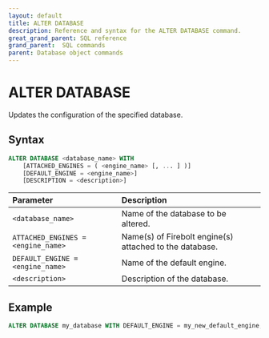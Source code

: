```yaml
---
layout: default
title: ALTER DATABASE
description: Reference and syntax for the ALTER DATABASE command.
great_grand_parent: SQL reference
grand_parent:  SQL commands
parent: Database object commands
---
```


# ALTER DATABASE

Updates the configuration of the specified database.

## Syntax

```sql
ALTER DATABASE <database_name> WITH
    [ATTACHED_ENGINES = ( <engine_name> [, ... ] )]
    [DEFAULT_ENGINE = <engine_name>]
    [DESCRIPTION = <description>]
```

| Parameter | Description |
| :--- | :--- |
| `<database_name>`                  | Name of the database to be altered. |
| `ATTACHED_ENGINES = <engine_name>` | Name(s) of  Firebolt engine(s) attached to the database. |
| `DEFAULT_ENGINE = <engine_name>`   | Name of the default engine. |
| `<description>`      | Description of the database. |

## Example

```sql
ALTER DATABASE my_database WITH DEFAULT_ENGINE = my_new_default_engine;
```

